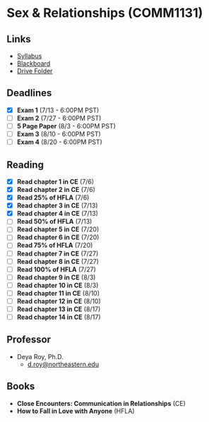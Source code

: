 # Sex & Relationships (COMM1131)

## Links

- [Syllabus](https://northeastern.blackboard.com/bbcswebdav/pid-18977549-dt-content-rid-42425209_1/courses/COMM1131.60384.201860/COMM%201131_Summer%20II%20Syllabus.pdf)
- [Blackboard](https://northeastern.blackboard.com/webapps/blackboard/execute/modulepage/view?course_id=_2553763_1&cmp_tab_id=_453253_1&mode=view)
- [Drive Folder](https://drive.google.com/drive/u/0/folders/1FleCyQgogb6zO6AIMccuTDyu6p3MHISu)

## Deadlines

- [x] **Exam 1** (7/13 - 6:00PM PST)
- [ ] **Exam 2** (7/27 - 6:00PM PST)
- [ ] **5 Page Paper** (8/3 - 6:00PM PST)
- [ ] **Exam 3** (8/10 - 6:00PM PST)
- [ ] **Exam 4** (8/20 - 6:00PM PST)

## Reading

- [x] **Read chapter 1 in CE** (7/6)
- [x] **Read chapter 2 in CE** (7/6)
- [x] **Read 25% of HFLA** (7/6)
- [x] **Read chapter 3 in CE** (7/13)
- [x] **Read chapter 4 in CE** (7/13)
- [ ] **Read 50% of HFLA** (7/13)
- [ ] **Read chapter 5 in CE** (7/20)
- [ ] **Read chapter 6 in CE** (7/20)
- [ ] **Read 75% of HFLA** (7/20)
- [ ] **Read chapter 7 in CE** (7/27)
- [ ] **Read chapter 8 in CE** (7/27)
- [ ] **Read 100% of HFLA** (7/27)
- [ ] **Read chapter 9 in CE** (8/3)
- [ ] **Read chapter 10 in CE** (8/3)
- [ ] **Read chapter 11 in CE** (8/10)
- [ ] **Read chapter 12 in CE** (8/10)
- [ ] **Read chapter 13 in CE** (8/17)
- [ ] **Read chapter 14 in CE** (8/17)

## Professor

- Deya Roy, Ph.D.
  - d.roy@northeastern.edu
  
## Books

- **Close Encounters: Communication in Relationships** (CE)
- **How to Fall in Love with Anyone** (HFLA)
